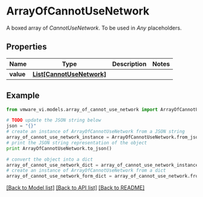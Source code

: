 # ArrayOfCannotUseNetwork

A boxed array of *CannotUseNetwork*. To be used in *Any* placeholders. 

## Properties
Name | Type | Description | Notes
------------ | ------------- | ------------- | -------------
**value** | [**List[CannotUseNetwork]**](CannotUseNetwork.md) |  | 

## Example

```python
from vmware_vi.models.array_of_cannot_use_network import ArrayOfCannotUseNetwork

# TODO update the JSON string below
json = "{}"
# create an instance of ArrayOfCannotUseNetwork from a JSON string
array_of_cannot_use_network_instance = ArrayOfCannotUseNetwork.from_json(json)
# print the JSON string representation of the object
print ArrayOfCannotUseNetwork.to_json()

# convert the object into a dict
array_of_cannot_use_network_dict = array_of_cannot_use_network_instance.to_dict()
# create an instance of ArrayOfCannotUseNetwork from a dict
array_of_cannot_use_network_form_dict = array_of_cannot_use_network.from_dict(array_of_cannot_use_network_dict)
```
[[Back to Model list]](../README.md#documentation-for-models) [[Back to API list]](../README.md#documentation-for-api-endpoints) [[Back to README]](../README.md)


